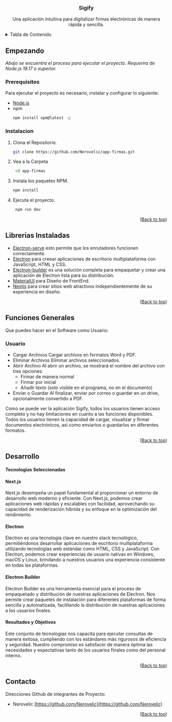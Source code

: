<!--PROJECT BANNER-->

<a name="readme-top"></a>
<br />

<div align="center">
  <h3 align="center">Sigify</h3>
  <p align="center">
    Una aplicación intuitiva para digitalizar firmas electrónicas de manera rápida y sencilla.
  </p>
</div>
<!--TABLE OF CONTENTS-->
<details>
  <summary>Tabla de Contenido</summary>
  <ol>
    <li>
      <a href="#empezando">Empezando</a>
      <ul>
        <li><a href="#prerequisitos">Prerequisitos</a></li>
        <li><a href="#instalacion">Instalacion</a></li>
      </ul>
    </li>
    <li>
      <a href="#funciones-generales">Funciones Generales</a>
      <ul>
        <li><a href="#Usuario">Usuario</a></li>
      </ul>
    </li>
    <li><a href="#Librerias-Instalados">Librerias Instalados</a></li>
    <li><a href="#contacto">Contacto</a></li>
  </ol>
</details>

<!-- GETTING STARTED -->

## Empezando

_Abajo se encuentra el proceso para ejecutar el proyecto. Requerira de Node.js 18.17 o superior._

### Prerequisitos

Para ejecutar el proyecto es necesario, instalar y configurar lo siguiente:

- [Node.js](https://nodejs.org/)
- npm
  ```sh
  npm install npm@latest -g
  ```
### Instalacion

1. Clona el Repositorio.
   ```sh
   git clone https://github.com/Nerovelic/app-firmas.git
   ```
2. Vea a la Carpeta
   ```sh
    cd app-firmas
   ```
3. Instala los paquetes NPM.
   ```sh
   npm install
   ```
4. Ejecuta el proyecto.
   ```sh
    npm run dev
   ```
   <p align="right">(<a href="#readme-top">Back to top</a>)</p>

<!-- System Function -->

## Librerias Instaladas

- [Electron-serve](https://www.npmjs.com/package/electron-serve) esto permite que los enrutadores funcionen correctamente.
- [Electron](https://www.electronjs.org/es/) para creear aplicaciones de escritorio multiplataforma con JavaScript, HTML y CSS.
- [Electron-builder](https://www.electron.build/index.html) es una solución completa para empaquetar y crear una aplicación de Electron lista para su distribución.
- [MaterialUI](https://mui.com/) para Diseño de FrontEnd.
- [Nextjs](https://nextjs.org/) para crear sitios web atractivos independientemente de su experiencia en diseño.
  
 <p align="right">(<a href="#readme-top">Back to top</a>)</p>

## Funciones Generales

Que puedes hacer en el Software como Usuario:

### Usuario

- Cargar Archivos
  Cargar archivos en formatos Word y PDF.
- Eliminar Archivos
  Eliminar archivos seleccionados.
- Abrir Archivo
  Al abrir un archivo, se mostrará el nombre del archivo con tres opciones:
  - Firmar de manera normal
  - Firmar por inicial
  - Añadir texto (solo visible en el programa, no en el documento)
- Enviar o Guardar
  Al finalizar, enviar por correo o guardar en un drive, opcionalmente convertido a PDF.

Como se puede ver la aplicación  Sigify, todos los usuarios tienen acceso completo y no hay limitaciones en cuanto a las funciones disponibles. Todos los usuarios tienen la capacidad de cargar, visualizar y firmar documentos electrónicos, así como enviarlos o guardarlos en diferentes formatos. 

 <p align="right">(<a href="#readme-top">Back to top</a>)</p>

<!-- DEVELOPMENT -->

## Desarrollo

#### Tecnologías Seleccionadas

#### Next.js

Next.js desempeña un papel fundamental al proporcionar un entorno de desarrollo web moderno y eficiente. Con Next.js, podemos crear aplicaciones web rápidas y escalables con facilidad, aprovechando su capacidad de renderización híbrida y su enfoque en la optimización del rendimiento.

#### Electron

Electron es una tecnología clave en nuestro stack tecnológico, permitiéndonos desarrollar aplicaciones de escritorio multiplataforma utilizando tecnologías web estándar como HTML, CSS y JavaScript. Con Electron, podemos crear experiencias de usuario nativas en Windows, macOS y Linux, brindando a nuestros usuarios una experiencia consistente en todas las plataformas.

#### Electron Builder

Electron Builder es una herramienta esencial para el proceso de empaquetado y distribución de nuestras aplicaciones de Electron. Nos permite crear paquetes de instalación para diferentes plataformas de forma sencilla y automatizada, facilitando la distribución de nuestras aplicaciones a los usuarios finales.

#### Resultados y Objetivos

Este conjunto de tecnologías nos capacita para ejecutar consultas de manera exitosa, cumpliendo con los estándares más rigurosos de eficiencia y seguridad. Nuestro compromiso es satisfacer de manera óptima las necesidades y expectativas tanto de los usuarios finales como del personal interno.

<p align="right">(<a href="#readme-top">Back to top</a>)</p>

<!-- CONTACT -->

## Contacto

Direcciones Github de integrantes de Proyecto:

- Nerovelic  [https://github.com/Nerovelic](https://github.com/Nerovelic)

<p align="right">(<a href="#readme-top">Back to top</a>)</p>
